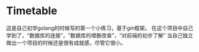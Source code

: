# Timetable
这是自己初学golang的时候写的第一个小练习，基于gin框架。
在这个项目中自己学到了，“数据库的连接”，“数据库的增删改查”，“对前端的初步了解”
当自己独立做出一个项目的时候还是很有成就感，尽管它很小。
